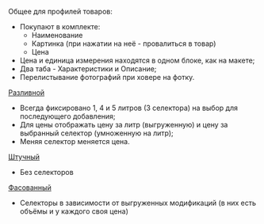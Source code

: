 Общее для профилей товаров:
- Покупают в комплекте:
	- Наименование
	- Картинка (при нажатии на неё - провалиться в товар)
	- Цена
- Цена и единица измерения находятся в одном блоке, как на макете;
- Два таба - Характеристики и Описание;
- Перелистывание фотографий при ховере на фотку.

[Разливной](https://www.figma.com/design/TQrXQTtTwlnhrJIVcBIVbY/%D0%9C%D0%B0%D1%81%D0%BB%D0%BE-%D0%A1%D0%9F%D0%91?node-id=366-6665&t=6wl6XaxK7ylR6Enw-4)
- Всегда фиксировано 1, 4 и 5 литров (3 селектора) на выбор для последующего добавления;
- Для цены отображать цену за литр (выгруженную) и цену за выбранный селектор (умноженную на литр);
- Меняя селектор меняется цена.

[Штучный](https://www.figma.com/design/TQrXQTtTwlnhrJIVcBIVbY/%D0%9C%D0%B0%D1%81%D0%BB%D0%BE-%D0%A1%D0%9F%D0%91?node-id=261-3775&t=6wl6XaxK7ylR6Enw-4)
- Без селекторов

[Фасованный](https://www.figma.com/design/TQrXQTtTwlnhrJIVcBIVbY/%D0%9C%D0%B0%D1%81%D0%BB%D0%BE-%D0%A1%D0%9F%D0%91?node-id=4317-62935&t=6wl6XaxK7ylR6Enw-4)
- Селекторы в зависимости от выгруженных модификаций (в них есть объёмы и у каждого своя цена)

